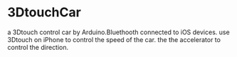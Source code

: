 # 3DtouchCar
a 3Dtouch control car by Arduino.Bluethooth connected to iOS devices.
use 3Dtouch on iPhone to control the speed of the car.
the the accelerator to control the direction.
